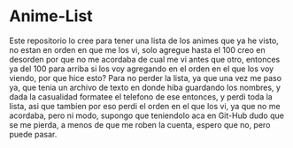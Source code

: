 # Anime-List
Este repositorio lo cree para tener una lista de los animes que ya he visto, no estan en orden en que me los vi, solo agregue hasta el 100 creo en desorden por que no me acordaba de cual me vi antes que otro, entonces ya del 100 para arriba si los voy agregando en el orden en el que los voy viendo, por que hice esto? Para no perder la lista, ya que una vez me paso ya, que tenia un archivo de texto en donde hiba guardando los nombres, y dada la casualidad formatee el telefono de ese entonces, y perdi toda la lista, asi que tambien por eso perdi el orden en el que los vi, ya que no me acordaba, pero ni modo, supongo que teniendolo aca en Git-Hub dudo que se me pierda, a menos de que me roben la cuenta, espero que no, pero puede pasar.

